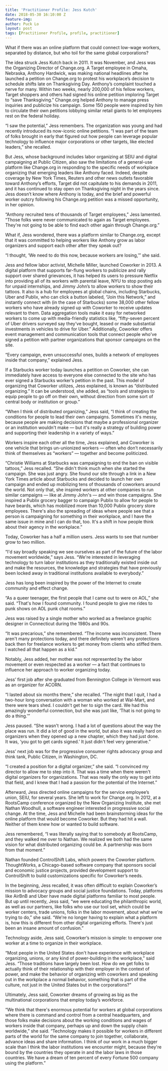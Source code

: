 ```yaml
---
title: 'Practitioner Profile: Jess Kutch'
date: 2018-05-30 16:10:00 Z
feature-img: 
author: Puck Lo
layout: post
tags: [Practitioner Profile, profile, practitioner]
---
```


What if there was an online platform that could connect low-wage workers, separated by distance, but who toil for the same global corporations?

The idea struck Jess Kutch back in 2011. It was November, and Jess was the Organizing Director of Change.org. A Target employee in Omaha, Nebraska, Anthony Hardwick, was making national headlines after he launched a petition on Change.org to protest his workplace’s decision to schedule shifts late on Thanksgiving Day. Anthony’s complaint touched a nerve for many. Within two weeks, nearly 200,000 of his fellow workers, Target shoppers and others had signed his online petition imploring Target to “save Thanksgiving.” Change.org helped Anthony to manage press inquiries and publicize his campaign. Some 150 people were inspired by him to circulate their own petitions lobbying similar retail giants to let employees rest on the federal holiday. 

“I saw the potential,” Jess remembers. The organization was young and had recently introduced its now-iconic online petitions. “I was part of the team of folks brought in early that figured out how people can leverage popular technology to influence major corporations or other targets, like elected leaders,” she recalled. 

But Jess, whose background includes labor organizing at SEIU and digital campaigning at Public Citizen, also saw the limitations of a general-use platform like Change.org in responding to the specific needs of workplace organizing that emerging leaders like Anthony faced. Indeed, despite coverage by New York Times, Reuters and other news outlets favorable toward Anthony’s efforts, Target did not capitulate to his demands in 2011, and it has continued to stay open on Thanksgiving night in the years since. Jess doesn’t know where Anthony is today, and the brief and powerful worker outcry following his Change.org petition was a missed opportunity, in her opinion.

“Anthony recruited tens of thousands of Target employees,” Jess lamented. “Those folks were never communicated to again as Target employees. They're not going to be able to find each other again through Change.org.”

What if, Jess wondered, there was a platform similar to Change.org, except that it was committed to helping workers like Anthony grow as labor organizers and support each other after they speak out?

“I thought, ‘We need to do this now, because workers are losing,’” she said.

Jess and fellow labor activist, Michelle Miller, launched Coworker in 2013. A digital platform that supports far-flung workers to publicize and rally support over shared grievances, it has helped its users to pressure Netflix into providing all of its workers with parental leave, NYU to stop posting ads for unpaid internships, and Jimmy John’s to allow workers to show their tattoos. It also is a hub for employees at global chains, including Starbucks, Uber and Publix, who can click a button labeled, “Join this Network,” and instantly connect with (in the case of Starbucks) some 38,000 other fellow workers who have already signed up with Coworker to receive updates relevant to them. Data aggregation tools make it easy for networked workers to come up with media-friendly statistics like, “fifty-seven percent of Uber drivers surveyed say they’ve bought, leased or made substantial investments in vehicles to drive for Uber.” Additionally, Coworker offers event management and communication tools that connect people who've signed a petition with partner organizations that sponsor campaigns on the site.

“Every campaign, even unsuccessful ones, builds a network of employees inside that company,” explained Jess. 

If a Starbucks worker today launches a petition on Coworker, she can immediately have access to everyone else connected to the site who has ever signed a Starbucks worker’s petition in the past. This model of organizing that Coworker utilizes, Jess explained, is known as “distributed organizing.” It can be understood, she added, as “tools and strategies to equip people to go off on their own, without direction from some sort of central body or institution or group.”

“When I think of distributed organizing,” Jess said, “I think of creating the conditions for people to lead their own campaigns. Sometimes it's messy, because people are making decisions that maybe a professional organizer or an institution wouldn't make — but it's really a strategy of building power and supporting their leadership in a variety of ways.”

Workers inspire each other all the time, Jess explained, and Coworker is one vehicle that brings un-unionized workers — often who don’t necessarily think of themselves as “workers” — together and become politicized. 

“Christie Williams at Starbucks was campaigning to end the ban on visible tattoos,” Jess recalled. “She didn't think much when she started the campaign. She was just angry. She found our site through a link in a New York Times article about Starbucks and decided to launch her own campaign and ended up mobilizing tens of thousands of coworkers around the world. Not only that, she inspired workers at other companies to run similar campaigns — like at Jimmy John's — and win those campaigns. She inspired a Publix grocery bagger to campaign Publix to allow for people to have beards, which has mobilized more than 10,000 Publix grocery store employees. There's also the spreading of ideas where people see that a person is campaigning for something in their workplace, and I have the same issue in mine and I can do that, too. It's a shift in how people think about their agency in the workplace.”

Today, Coworker has a half a million users. Jess wants to see that number grow to two million.

“I'd say broadly speaking we see ourselves as part of the future of the labor movement worldwide,” says Jess. “We're interested in leveraging technology to turn labor institutions as they traditionally existed inside out and make the resources, the knowledge and strategies that have previously been locked away in traditional institutions available to everybody.”

Jess has long been inspired by the power of the Internet to create community and effect change.

“As a queer teenager, the first people that I came out to were on AOL,” she said. “That's how I found community. I found people to give me rides to punk shows on AOL punk chat rooms.”

Jess was raised by a single mother who worked as a freelance graphic designer in Connecticut during the 1980s and 90s. 

“It was precarious,” she remembered. “The income was inconsistent. There aren't many protections today, and there definitely weren't any protections back then for freelance workers to get money from clients who stiffed them. I watched all that happen as a kid.”

Notably, Jess added, her mother was not represented by the labor movement or even respected as a worker — a fact that continues to influence her approach to worker organizing today.

Jess’ first job after she graduated from Bennington College in Vermont was as an organizer for ACORN. 

“I lasted about six months there,” she recalled. “The night that I quit, I had a two-hour long conversation with a woman who worked at Wal-Mart, and there were tears shed. I couldn't get her to sign the card. We had this amazingly wonderful connection, but she was just like, ‘That is not going to do a thing.’”

Jess paused. “She wasn't wrong. I had a lot of questions about the way the place was run. It did a lot of good in the world, but also it was really hard on organizers when they opened up a new chapter, which they had just done. It was, ‘you got to get cards signed.’ It just didn't feel very generative.”

Jess’ next job was for the progressive consumer rights advocacy group and think tank, Public Citizen, in Washington, DC. 

“I created a position for a digital organizer,” she said. “I convinced my director to allow me to step into it. That was a time when there weren't digital organizers for organizations. That was really the only way to get into that field, and I knew that I had a passion for the potential of the Internet.”

Afterward, Jess directed online campaigns for the service employee’s union, SEIU, for several years. She left to work for Change.org. In 2012, at a RootsCamp conference organized by the New Organizing Institute, she met Nathan Woodhull, a software engineer interested in progressive social change. At the time, Jess and Michelle had been brainstorming ideas for the online platform that would become Coworker. But they had hit a wall. Neither of them knew how or wanted to build software. 

Jess remembered, “I was literally saying that to somebody at RootsCamp, and they walked me over to Nathan. We realized we both had the same vision for what distributed organizing could be. A partnership was born from that moment.”

Nathan founded ControlShift Labs, which powers the Coworker platform. ThoughtWorks, a Chicago-based software company that sponsors social and economic justice projects, provided development support to ControlShift to build customizations specific for Coworker’s needs. 

In the beginning, Jess recalled, it was often difficult to explain Coworker’s mission to advocacy groups and social justice foundations. Today, platforms like AirBnB and Uber have made digital platforms familiar to most people. But up until recently, Jess said, “we were educating the philanthropic world, as well as our partners, like folks who use our tool set, which could be worker centers, trade unions, folks in the labor movement, about what we're trying to do,” she said. “We're no longer having to explain what a platform is, how this is different from other digital organizing efforts. There's just been an insane amount of confusion.” 

Technology aside, Jess said, Coworker’s mission is simple: to empower one worker at a time to organize in their workplace. 

“Most people in the United States don't have experience with workplace organizing, unions, or any kind of power-building in the workplace,” said Jess. “Those traditions have largely been lost. How do we get folks to actually think of their relationship with their employer in the context of power, and make the behavior of organizing with coworkers and speaking out in the workplace a normal behavior, something that is part of the culture, not just in the United States but in the corporations?”

Ultimately, Jess said, Coworker dreams of growing as big as the multinational corporations that employ today’s workforce.

“We think that there's enormous potential for workers at global corporations where there is command and control from a central headquarters, and those folks make decisions about the working conditions and wages of workers inside that company, perhaps up and down the supply chain worldwide,” she said. “Technology makes it possible for workers in different parts of the world for the same company to join together, collaborate, advance ideas and share information. I think of our work in a much bigger scale than I think the labor institutions we encounter might, because they're bound by the countries they operate in and the labor laws in those countries. We have a dream of ten percent of every Fortune 500 company using the platform.”
